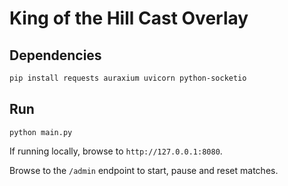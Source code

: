 # King of the Hill Cast Overlay

## Dependencies

```sh
pip install requests auraxium uvicorn python-socketio
```

## Run

```
python main.py
```

If running locally, browse to `http://127.0.0.1:8080`.

Browse to the `/admin` endpoint to start, pause and reset matches.
